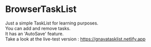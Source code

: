 # BrowserTaskList<br>
Just a simple TaskList for learning purposes. <br>
You can add and remove tasks.<br>
It has an 'AutoSave' feature.<br>
Take a look at the live-test version :  https://gnavatasklist.netlify.app
